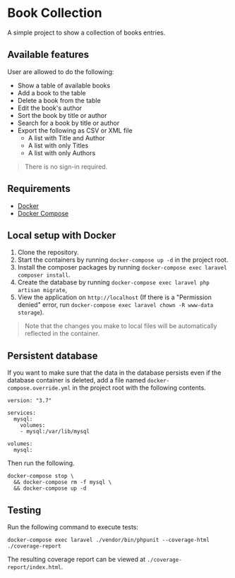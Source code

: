 # Book Collection

A simple project to show a collection of books entries.

## Available features
User are allowed to do the following:
- Show a table of available books
- Add a book to the table
- Delete a book from the table
- Edit the book's author
- Sort the book by title or author
- Search for a book by title or author
- Export the following as CSV or XML file
    - A list with Title and Author
    - A list with only Titles
    - A list with only Authors

> There is no sign-in required.

## Requirements
- [Docker](https://docs.docker.com/install)
- [Docker Compose](https://docs.docker.com/compose/install)

## Local setup with Docker
1. Clone the repository.
1. Start the containers by running `docker-compose up -d` in the project root.
1. Install the composer packages by running `docker-compose exec laravel composer install`.
1. Create the database by running `docker-compose exec laravel php artisan migrate`,
1. View the application on `http://localhost` (If there is a "Permission denied" error, run `docker-compose exec laravel chown -R www-data storage`).

> Note that the changes you make to local files will be automatically reflected in the container. 

## Persistent database
If you want to make sure that the data in the database persists even if the database container is deleted, add a file named `docker-compose.override.yml` in the project root with the following contents.
```
version: "3.7"

services:
  mysql:
    volumes:
    - mysql:/var/lib/mysql

volumes:
  mysql:
```
Then run the following.
```
docker-compose stop \
  && docker-compose rm -f mysql \
  && docker-compose up -d
``` 

## Testing
Run the following command to execute tests:
```
docker-compose exec laravel ./vendor/bin/phpunit --coverage-html ./coverage-report
```
The resulting coverage report can be viewed at `./coverage-report/index.html`.
